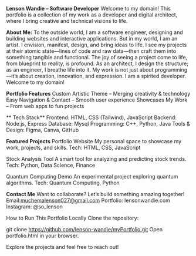 **Lenson Wandie – Software Developer**
Welcome to my domain! This portfolio is a collection of my work as a developer and digital architect, where I bring creative and technical visions to life.

**About Me:**
To the outside world, I am a software engineer, designing and building websites and interactive applications. But in my world, I am an artist. I envision, manifest, design, and bring ideas to life. I see my projects at their atomic state—lines of code and raw data—then craft them into something tangible and functional.
The joy of seeing a project come to life, from blueprint to reality, is profound. As an architect, I design the structure; as an engineer, I breathe life into it. My work is not just about programming—it’s about creation, innovation, and expression.
I am a spirited developer. Welcome to my domain!

**Portfolio Features**
Custom Artistic Theme – Merging creativity & technology
 Easy Navigation & Contact – Smooth user experience
 Showcases My Work – From web apps to fun projects

** Tech Stack**
    Frontend: HTML, CSS (Tailwind), JavaScript
    Backend: Node.js, Express
    Database: Mysql
    Programming: C++, Python, Java
    Tools & Design: Figma, Canva, GitHub
    
**Featured Projects**
 Portfolio Website
    My personal space to showcase my work, projects, and skills.
    Tech: HTML, CSS, JavaScript
    
Stock Analysis Tool
    A smart tool for analyzing and predicting stock trends.
    Tech: Python, Data Science, Finance
    
 Quantum Computing Demo
    An experimental project exploring quantum algorithms.
    Tech: Quantum Computing, Python
    
**Contact Me**
Want to collaborate? Let’s build something amazing together!
Email:muchemalenson027@gmail.com
Portfolio: lensonwandie.com
Instagram: @so_lenson

 How to Run This Portfolio Locally
    Clone the repository:
    
git clone https://github.com/lenson-wandie/myPortfolio.git
Open portfolio.html in your browser.

Explore the projects and feel free to reach out!

    
